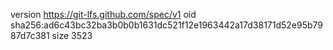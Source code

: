 version https://git-lfs.github.com/spec/v1
oid sha256:ad6c43bc32ba3b0b0b1631dc521f12e1963442a17d38171d52e95b7987d7c381
size 3523
